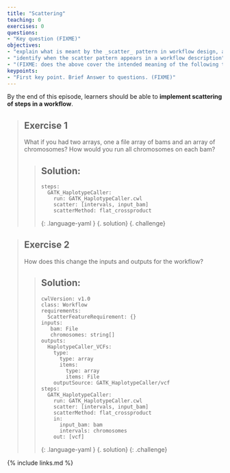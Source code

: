 ```yaml
---
title: "Scattering"
teaching: 0
exercises: 0
questions:
- "Key question (FIXME)"
objectives:
- "explain what is meant by the _scatter_ pattern in workflow design, and how it differs from the similar concept of parallel execution"
- "identify when the scatter pattern appears in a workflow description"
- "(FIXME: does the above cover the intended meaning of the following two points from the lesson development sprint?); running the same program on each file; running the same program the same way except for one parameter"
keypoints:
- "First key point. Brief Answer to questions. (FIXME)"
---
```

By the end of this episode,
learners should be able to
__implement scattering of steps in a workflow__.

> ## Exercise 1
>
> What if you had two arrays,
> one a file array of bams and an array of chromosomes?
> How would you run all chromosomes on each bam?
>
> > ## Solution:
> > 
> > ~~~
> > steps:
> >   GATK_HaplotypeCaller:
> >     run: GATK_HaplotypeCaller.cwl
> >     scatter: [intervals, input_bam]
> >     scatterMethod: flat_crossproduct
> > ~~~
> > {: .language-yaml }
> {. solution}
{. challenge}

> ## Exercise 2
>
> How does this change the inputs and outputs for the workflow?
>
> > ## Solution:
> >
> > ~~~
> > cwlVersion: v1.0
> > class: Workflow
> > requirements:
> >   ScatterFeatureRequirement: {}
> > inputs:
> >    bam: File
> >    chromosomes: string[]
> > outputs:
> >   HaplotypeCaller_VCFs:
> >     type:
> >       type: array
> >       items:
> >         type: array
> >         items: File
> >     outputSource: GATK_HaplotypeCaller/vcf
> > steps:
> >   GATK_HaplotypeCaller:
> >     run: GATK_HaplotypeCaller.cwl
> >     scatter: [intervals, input_bam]
> >     scatterMethod: flat_crossproduct
> >     in:
> >       input_bam: bam
> >       intervals: chromosomes
> >     out: [vcf]
> > ~~~
> > {: .language-yaml }
> {. solution}
{: .challenge}

{% include links.md %}
